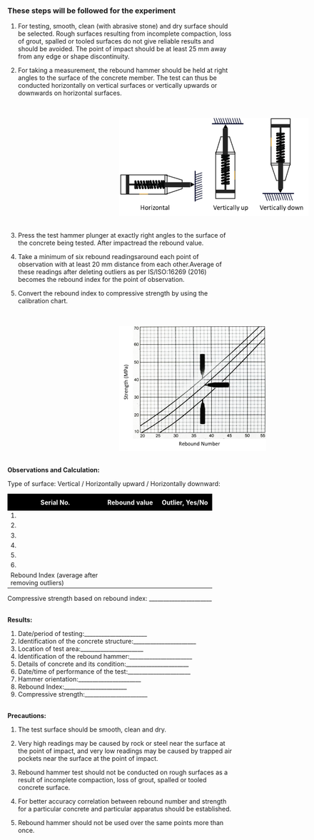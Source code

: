 ### These steps will be followed for the experiment

1.  For testing, smooth, clean (with abrasive stone) and dry surface should be selected. Rough surfaces resulting from incomplete compaction, loss of grout, spalled or tooled surfaces do not give reliable results and should be avoided. The point of impact should be at least 25 mm away from any edge or shape discontinuity.


2.  For taking a measurement, the rebound hammer should be held at right angles to the surface of the concrete member. The test can thus be conducted horizontally on vertical surfaces or vertically upwards or downwards on horizontal surfaces.

<br><br>
<img src="images/t2.png" height="220px" style="margin-left: 250px; margin-right: 250px;">
<br><br>

3.  Press the test hammer plunger at exactly right angles to the surface of the concrete being tested. After impactread the rebound value.


4.  Take a minimum of six rebound readingsaround each point of observation with at least 20 mm distance from each other.Average of these readings after deleting outliers as per IS/ISO:16269 (2016) becomes the rebound index for the point of observation.


5.  Convert the rebound index to compressive strength by using the calibration chart.

<br><br>
<img src="images/t3.png" height="280px"  style="margin-left: 250px; margin-right: 250px;">
<br><br>

<strong>Observations and Calculation:</strong>

Type of surface: Vertical / Horizontally upward / Horizontally downward:


<table>
    <tr style="background-color: #000; color: #FFF;">
        <th style="text-align : center; padding:10px; width: 60px;">Serial No.</th>
        <th style="text-align : center; padding:10px; ">Rebound value</th>
        <th style="text-align : center; padding:10px; ">Outlier, Yes/No</th>
    </tr>
    <tr>
        <td>1.</td><td  ></td><td ></td>
    </tr>
    <tr>
        <td>2.</td><td ></td><td ></td>
    </tr>
    <tr>
        <td>3.</td><td ></td><td ></td>
    </tr>
    <tr>
        <td>4.</td><td ></td><td ></td>
    </tr>
    <tr>
        <td>5.</td><td ></td><td ></td>
    </tr>
    <tr>
        <td>6.</td><td ></td><td ></td>
    </tr>
    <tr>
        <td width="200px">Rebound Index (average after removing outliers)</td><td ></td><td ></td>
    </tr>
</table>


Compressive strength based on rebound index: ______________________
<br><br>

<strong>Results:</strong><br>
1.  Date/period of testing:______________________<br>
2.  Identification of the concrete structure:______________________<br>
3.  Location of test area:______________________<br>
4.  Identification of the rebound hammer:______________________<br>
5.  Details of concrete and its condition:______________________<br>
6.  Date/time of performance of the test:______________________<br>
7.  Hammer orientation:______________________<br>
8.  Rebound Index:______________________<br>
9.  Compressive strength:______________________
<br><br>

<strong>Precautions:</strong>

1.  The test surface should be smooth, clean and dry.

2.  Very high readings may be caused by rock or steel near the surface at the point of impact, and very low readings may be caused by trapped air pockets near the surface at the point of impact.

3.  Rebound hammer test should not be conducted on rough surfaces as a result of incomplete compaction, loss of grout, spalled or tooled concrete surface.

4.  For better accuracy correlation between rebound number and strength for a particular concrete and particular apparatus should be established.

5.  Rebound hammer should not be used over the same points more than once.
